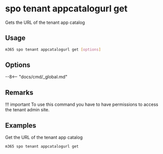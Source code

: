 # spo tenant appcatalogurl get

Gets the URL of the tenant app catalog

## Usage

```sh
m365 spo tenant appcatalogurl get [options]
```

## Options

--8<-- "docs/cmd/_global.md"

## Remarks

!!! important
    To use this command you have to have permissions to access the tenant admin site.

## Examples

Get the URL of the tenant app catalog

```sh
m365 spo tenant appcatalogurl get
```
